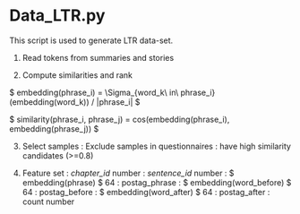 # Data_LTR.py

This script is used to generate LTR data-set.

1. Read tokens from summaries and stories

2. Compute similarities and rank

$ embedding(phrase_i) = \Sigma_{word_k\ in\ phrase_i}(embedding(word_k)) / |phrase_i| $

$ similarity(phrase_i, phrase_j) = cos(embedding(phrase_i), embedding(phrase_j)) $

3. Select samples
: Exclude samples in questionnaires
: have high similarity candidates (>=0.8)

4. Feature set
: *chapter_id* number
: *sentence_id* number
: $ embedding(phrase) $ 64
: postag_phrase
: $ embedding(word_before) $ 64
: postag_before
: $ embedding(word_after) $ 64
: postag_after
: count number
